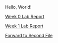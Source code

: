 Hello, World!

[Week 0 Lab Report](lab-report-1-week-0.html)

[Week 1 Lab Report](lab-report-week-1.html)

[Forward to Second File](second_file.html)
